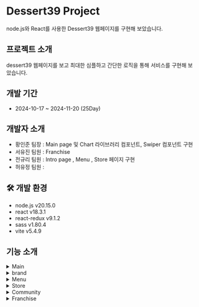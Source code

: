# Dessert39 Project

node.js와 React를 사용한 Dessert39 웹페이지를 구현해 보았습니다.

## 프로젝트 소개


dessert39 웹페이지를 보고 최대한 심플하고 간단한 로직을 통해 서비스를 구현해 보았습니다.



## 개발 기간


- 2024-10-17 ~ 2024-11-20 (25Day)

##  개발자 소개

- 황인준 팀장 : Main page 및 Chart 라이브러리 컴포넌트, Swiper 컴포넌트 구현
- 서유진 팀원 : Franchise
- 전규리 팀원 : Intro page , Menu , Store 페이지 구현
- 허유정 팀원 :

## 🛠 개발 환경
- node.js v20.15.0
- react v18.3.1
- react-redux v9.1.2
- sass v1.80.4
- vite v5.4.9

##  기능 소개
<details><summary>Main
</summary>
  - 브랜드 연관 판매 상위 제품 정보 제공, 친환경 브랜드 소개

![image](https://github.com/user-attachments/assets/64f1a5c1-7c4f-4586-ab22-6c8c7b5ac08f)


  - Header, Footer 프론트 구현

![image](https://github.com/user-attachments/assets/fcc7a25f-17ef-48d7-92d0-9f2762376920)

  
  -- 공용으로 사용되는 Header와 Footer를 Main 및 다른 화면들과 자연스럽게 처리될 수 있게 구현했습니다.

![image](https://github.com/user-attachments/assets/94605e7a-69b3-43a9-9736-1b05969515ba)

    
  - Header API 생성

![image](https://github.com/user-attachments/assets/763d2d21-d762-446a-b438-d97ec1285a5c)

  
  -- subMenu에 반복되는 내용들이 많아 스크립트가 길어질 것으로 예상하여 DATA API 생성 후 map으로 간단히 처리했습니다.

</details>


<details><summary>brand
</summary>
- 브랜드 가치 설명

*Write here!*
</details>


<details><summary>Menu
</summary>
![image](https://github.com/TeamProject-Dessert39/dataCenter/blob/master/images/ReadMe/menu/store/menu.png)
</details>


<details><summary>Store
</summary>
![image](https://github.com/TeamProject-Dessert39/dataCenter/blob/master/images/ReadMe/menu/store/store.png)
</details>


<details><summary>Community
</summary>
*Write here!*
</details>


<details><summary>Franchise
</summary>

- **Competitive page**

디저트 39 프랜차이즈 창업에 대한 소개, 정보 제공

![competitiveImg](https://teamproject-dessert39.github.io/dataCenter/images/ReadMe/Franchise/competitivePageImg.png)

- **Interior page**

디저트 39 매장 크기별 인테리어 소개

![interiorImg](https://teamproject-dessert39.github.io/dataCenter/images/ReadMe/Franchise/interiorPageImg.png)

- **Procedure page**

디저트 39 가맹 절차 소개

![processImg](https://teamproject-dessert39.github.io/dataCenter/images/ReadMe/Franchise/processPageImg.png)

- **Contact page**

디저트 39 가맹점 상담신청 문의 폼

![contactImg](https://teamproject-dessert39.github.io/dataCenter/images/ReadMe/Franchise/contactPageImg.png)

- **Alliance - Purchasing page**

디저트 39 기업 및 단체 구매신청 문의 폼

![purchasingImg](https://teamproject-dessert39.github.io/dataCenter/images/ReadMe/Franchise/purchasingPageImg.png)

- **Alliance - Entry page**

디저트 39 입점 제의 상담신청 문의 폼

![entryImg](https://teamproject-dessert39.github.io/dataCenter/images/ReadMe/Franchise/entryPageImg.png)

- **Alliance - Supplier page**

디저트 39 협력사 신청 및 조회 폼

![supplierImg](https://teamproject-dessert39.github.io/dataCenter/images/ReadMe/Franchise/supplierPageImg.png)
</details>






